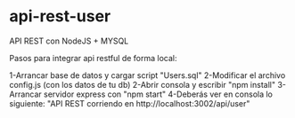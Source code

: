 # api-rest-user
API REST con NodeJS + MYSQL

Pasos para integrar api restful de forma local:

1-Arrancar base de datos y cargar script "Users.sql"
2-Modificar el archivo config.js (con los datos de tu db)
2-Abrir consola y escribir "npm install"
3-Arrancar servidor express con "npm start"
4-Deberás ver en consola lo siguiente: "API REST corriendo en http://localhost:3002/api/user"
